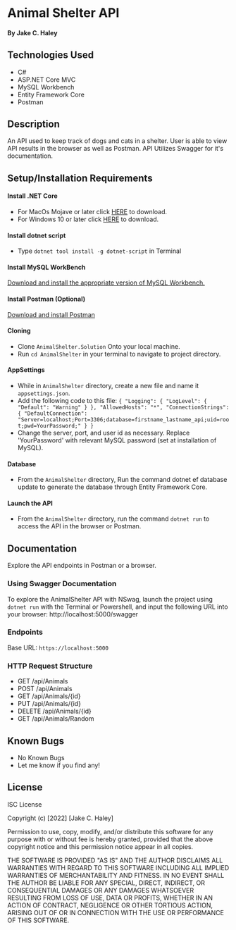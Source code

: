 # Animal Shelter API
#### By Jake C. Haley

## Technologies Used

* C#
* ASP.NET Core MVC
* MySQL Workbench
* Entity Framework Core
* Postman

## Description

An API used to keep track of dogs and cats in a shelter. User is able to view API results in the browser as well as Postman. API Utilizes Swagger for it's documentation.

## Setup/Installation Requirements

#### Install .NET Core
* For MacOs Mojave or later click [HERE](https://dotnet.microsoft.com/en-us/download/dotnet/thank-you/sdk-2.2.106-macos-x64-installer) to download.
* For Windows 10 or later click [HERE](https://dotnet.microsoft.com/en-us/download/dotnet/thank-you/sdk-2.2.203-windows-x64-installer) to download.

#### Install dotnet script
* Type `dotnet tool install -g dotnet-script` in Terminal

#### Install MySQL WorkBench 

[Download and install the appropriate version of MySQL Workbench.](https://dev.mysql.com/downloads/workbench/)

#### Install Postman (Optional)

[Download and install Postman](https://www.postman.com/downloads/)

#### Cloning 

* Clone `AnimalShelter.Solution` Onto your local machine.
* Run `cd AnimalShelter` in your terminal to navigate to project directory.

#### AppSettings

* While in `AnimalShelter` directory, create a new file and name it `appsettings.json`.
* Add the following code to this file: `{
  "Logging": {
      "LogLevel": {
      "Default": "Warning"
      }
  },
  "AllowedHosts": "*",
  "ConnectionStrings": {
      "DefaultConnection": "Server=localhost;Port=3306;database=firstname_lastname_api;uid=root;pwd=YourPassword;"
  }
}`
* Change the server, port, and user id as necessary. Replace 'YourPassword' with relevant MySQL password (set at installation of MySQL).

#### Database
* From the `AnimalShelter` directory, Run the command dotnet ef database update to generate the database through Entity Framework Core.

#### Launch the API
* From the `AnimalShelter` directory, run the command `dotnet run` to access the API in the browser or Postman.

## Documentation

Explore the API endpoints in Postman or a browser.

### Using Swagger Documentation

To explore the AnimalShelter API with NSwag, launch the project using `dotnet run` with the Terminal or Powershell, and input the following URL into your browser: http://localhost:5000/swagger

### Endpoints

Base URL: `https://localhost:5000`

### HTTP Request Structure

* GET /api/Animals
* POST /api/Animals
* GET /api/Animals/{id}
* PUT /api/Animals/{id}
* DELETE /api/Animals/{id}
* GET /api/Animals/Random



## Known Bugs

* No Known Bugs
* Let me know if you find any!

## License

ISC License

Copyright (c) [2022] [Jake C. Haley]

Permission to use, copy, modify, and/or distribute this software for any purpose with or without fee is hereby granted, provided that the above copyright notice and this permission notice appear in all copies.

THE SOFTWARE IS PROVIDED "AS IS" AND THE AUTHOR DISCLAIMS ALL WARRANTIES WITH REGARD TO THIS SOFTWARE INCLUDING ALL IMPLIED WARRANTIES OF MERCHANTABILITY AND FITNESS. IN NO EVENT SHALL THE AUTHOR BE LIABLE FOR ANY SPECIAL, DIRECT, INDIRECT, OR CONSEQUENTIAL DAMAGES OR ANY DAMAGES WHATSOEVER RESULTING FROM LOSS OF USE, DATA OR PROFITS, WHETHER IN AN ACTION OF CONTRACT, NEGLIGENCE OR OTHER TORTIOUS ACTION, ARISING OUT OF OR IN CONNECTION WITH THE USE OR PERFORMANCE OF THIS SOFTWARE.
